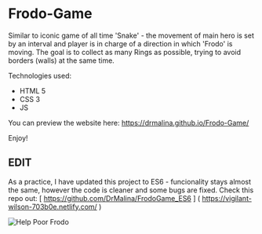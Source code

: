 # Frodo-Game
Similar to iconic game of all time 'Snake' - the movement of main hero is set by an interval
and player is in charge of a direction in which 'Frodo' is moving. The goal is to collect as many 
Rings as possible, trying to avoid borders (walls) at the same time.

Technologies used:
* HTML 5
* CSS 3
* JS

You can preview the website here: 
https://drmalina.github.io/Frodo-Game/

Enjoy!

## EDIT
As a practice, I have updated this project to ES6 - funcionality stays almost the same, however the code is cleaner and some bugs are fixed.
Check this repo out: [ https://github.com/DrMalina/FrodoGame_ES6 ] ( https://vigilant-wilson-703b0e.netlify.com/ )



![Help Poor Frodo](https://i.pinimg.com/originals/fc/49/61/fc4961f017b91e8d6ea6d201d47dd8fe.jpg)
